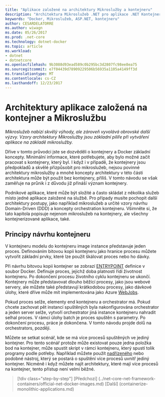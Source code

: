 ```yaml
---
title: "Aplikace založené na architektury Mikroslužby a kontejneru"
description: "Architektura Mikroslužeb .NET pro aplikace .NET Kontejnerizované | Aplikace založené na architektury Mikroslužby a kontejneru"
keywords: "Docker, Mikroslužeb, ASP.NET, kontejneru"
author: CESARDELATORRE
ms.author: wiwagn
ms.date: 05/26/2017
ms.prod: .net-core
ms.technology: dotnet-docker
ms.topic: article
ms.workload:
- dotnet
- dotnetcore
ms.openlocfilehash: 9b3088d93ead589c0b295bc3d2807fc98ee8ea75
ms.sourcegitcommit: e7f04439d78909229506b56935a1105a4149ff3d
ms.translationtype: MT
ms.contentlocale: cs-CZ
ms.lasthandoff: 12/23/2017
---
```

# <a name="architecting-container--and-microservice-based-applications"></a>Architektury aplikace založená na kontejner a Mikroslužbu

*Mikroslužeb nabízí skvělý výhody, ale zároveň vyvolává obrovské další výzvy. Vzory architektury Mikroslužby jsou základní pilíře při vytváření aplikace na základě mikroslužby.*

Dříve v tomto průvodci jste se dozvěděli o kontejnery a Docker základní koncepty. Minimální informace, které potřebujete, aby bylo možné začít pracovat s kontejnery, který byl. I když i v případě, že kontejnery jsou předpokladů a skvělé přizpůsobit pro mikroslužeb, nejsou povinné architektury mikroslužby a mnohé koncepty architektury v této části architektura může být použit bez kontejnery, příliš. V tomto návodu se však zaměřuje na průnik i z důvodu již přináší význam kontejnery.

Podnikové aplikace, které může být složité a často skládat z několika služeb místo jedné aplikace založené na službě. Pro případy musíte pochopit další architektury postupy, jako například mikroslužeb a určité vzory návrhu Domain-Driven (DDD) a koncepty orchestration kontejneru. Všimněte si, že tato kapitola popisuje nejenom mikroslužeb na kontejnery, ale všechny kontejnerizované aplikace, také.

## <a name="container-design-principles"></a>Principy návrhu kontejneru

V kontejneru modelu do kontejneru image instance představuje jeden proces. Definováním bitovou kopii kontejneru jako hranice procesu můžete vytvořit základní prvky, které lze použít škálovat proces nebo ho dávky.

Při návrhu bitovou kopii kontejner se zobrazí [ENTRYPOINT](https://docs.docker.com/engine/reference/builder/) definice v soubor Docker. Definuje proces, jejichž doba platnosti řídí životnost kontejneru. Po dokončení procesu životního cyklu kontejneru se ukončí. Kontejnery může představovat dlouho běžící procesy, jako jsou webové servery, ale můžete také představují krátkodobou procesy, jako dávkové úlohy, které dříve může mít implementována jako Azure [WebJobs](https://docs.microsoft.com/azure/app-service-web/websites-webjobs-resources).

Pokud proces selže, elementy end kontejneru a orchestrator má. Pokud chcete zachovat pět instancí spuštěných byla nakonfigurována orchestrator a jeden server selže, vytvoří orchestrator jiná instance kontejneru nahradit selhal proces. V rámci úlohy batch je proces spuštěn s parametry. Po dokončení procesu, práce je dokončena. V tomto návodu projde dolů na orchestrators, později.

Můžete se setkat scénář, kde se má více procesů spuštěných ve jediný kontejner. Pro tento scénář protože může existovat pouze jedna položka bod na kontejner, může spustit skript v rámci kontejneru, který spustí tolik programy podle potřeby. Například můžete použít [nadřízeného](http://supervisord.org/) nebo podobné nástroj, který se postará o spuštění více procesů uvnitř jediný kontejner. Nicméně i když můžete najít architektury, které mají více procesů na kontejner, tento přístup není velmi běžné.


>[!div class="step-by-step"]
[Předchozí] (../net-core-net-framework-containers/official-net-docker-images.md) [Další] (containerize-monolithic-applications.md)
